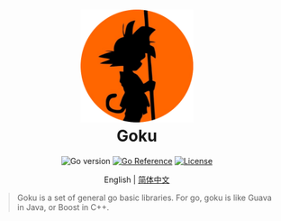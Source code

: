 <div align=center>
<h1>
<img src="./logo.png" width="200" height="200"/>
<br/>
Goku
</h1>

![Go version](https://img.shields.io/badge/go-%3E%3Dv1.18-9cf)
[![Go Reference](https://pkg.go.dev/badge/github.com/three-body/goku.svg)](https://pkg.go.dev/github.com/three-body/goku)
[![License](https://img.shields.io/badge/License-Apache_2.0-blue.svg)](https://github.com/three-body/goku/blob/main/LICENSE)

English | [简体中文](./README_zh-CN.md)

</div>

> Goku is a set of general go basic libraries. For go, goku is like Guava in Java, or Boost in C++.